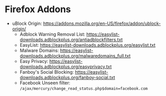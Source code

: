 # Firefox Addons

- uBlock Origin: https://addons.mozilla.org/en-US/firefox/addon/ublock-origin/
  - Adblock Warning Removal List: https://easylist-downloads.adblockplus.org/antiadblockfilters.txt
  - EasyList: https://easylist-downloads.adblockplus.org/easylist.txt
  - Malware Domains: https://easylist-downloads.adblockplus.org/malwaredomains_full.txt
  - Easy Privacy: https://easylist-downloads.adblockplus.org/easyprivacy.txt
  - Fanboy's Social Blocking: https://easylist-downloads.adblockplus.org/fanboy-social.txt
  - Facebook Unseen filter: `/ajax/mercury/change_read_status.php$domain=facebook.com`
